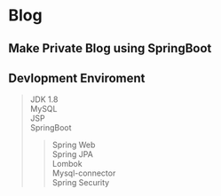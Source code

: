 # Blog

## Make Private Blog using SpringBoot

## Devlopment Enviroment
> JDK 1.8  
> MySQL  
> JSP  
> SpringBoot  
>> Spring Web  
>> Spring JPA  
>> Lombok  
>> Mysql-connector  
>> Spring Security  


